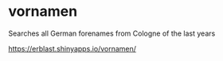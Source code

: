 # vornamen

Searches all German forenames from Cologne of the last years

https://erblast.shinyapps.io/vornamen/
